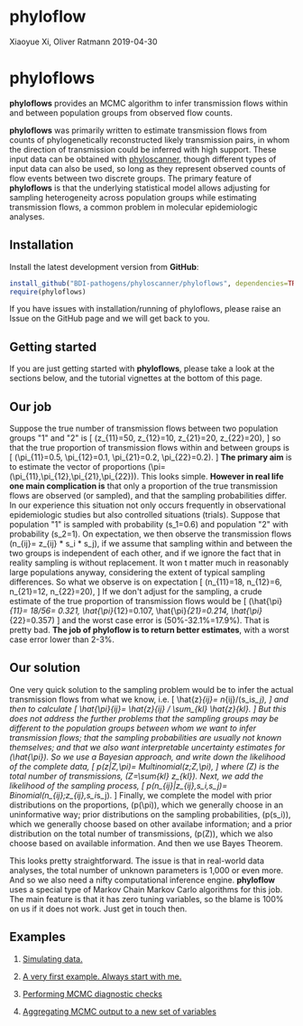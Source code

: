 **phyloflow**
================
Xiaoyue Xi, Oliver Ratmann
2019-04-30

**phyloflows**
==============

**phyloflows** provides an MCMC algorithm to infer transmission flows within and between population groups from observed flow counts.

**phyloflows** was primarily written to estimate transmission flows from counts of phylogenetically reconstructed likely transmission pairs, in whom the direction of transmission could be inferred with high support. These input data can be obtained with [phyloscanner](https://github.com/BDI-pathogens/phyloscanner), though different types of input data can also be used, so long as they represent observed counts of flow events between two discrete groups. The primary feature of **phyloflows** is that the underlying statistical model allows adjusting for sampling heterogeneity across population groups while estimating transmission flows, a common problem in molecular epidemiologic analyses.

Installation
------------

Install the latest development version from **GitHub**:

``` r
install_github("BDI-pathogens/phyloscanner/phyloflows", dependencies=TRUE, build_vignettes=FALSE)
require(phyloflows)
```

If you have issues with installation/running of phyloflows, please raise an Issue on the GitHub page and we will get back to you.

Getting started
---------------

If you are just getting started with **phyloflows**, please take a look at the sections below, and the tutorial vignettes at the bottom of this page.

Our job
-------

Suppose the true number of transmission flows between two population groups "1" and "2" is \[
(z_{11}=50, z_{12}=10, z_{21}=20, z_{22}=20),
\] so that the true proportion of transmission flows within and between groups is \[
(\pi_{11}=0.5, \pi_{12}=0.1, \pi_{21}=0.2, \pi_{22}=0.2).
\] **The primary aim** is to estimate the vector of proportions \(\pi=(\pi_{11},\pi_{12},\pi_{21},\pi_{22})\). This looks simple. **However in real life one main complication is** that only a proportion of the true transmission flows are observed (or sampled), and that the sampling probabilities differ. In our experience this situation not only occurs frequently in observational epidemiologic studies but also controlled situations (trials). Suppose that population "1" is sampled with probability \(s_1=0.6\) and population "2" with probability \(s_2=1\). On expectation, we then observe the transmission flows \(n_{ij}= z_{ij} * s_i * s_j\), if we assume that sampling within and between the two groups is independent of each other, and if we ignore the fact that in reality sampling is without replacement. It won t matter much in reasonably large populations anyway, considering the extent of typical sampling differences. So what we observe is on expectation \[
(n_{11}=18, n_{12}=6, n_{21}=12, n_{22}=20),
\] If we don't adjust for the sampling, a crude estimate of the true proportion of transmission flows would be \[
(\hat{\pi}_{11}= 18/56= 0.321, \hat{\pi}_{12}=0.107, \hat{\pi}_{21}=0.214, \hat{\pi}_{22}=0.357)
\] and the worst case error is \(50\%-32.1\%=17.9\%\). That is pretty bad. **The job of phyloflow is to return better estimates**, with a worst case error lower than 2-3%.

Our solution
------------

One very quick solution to the sampling problem would be to infer the actual transmission flows from what we know, i.e. \[
\hat{z}_{ij}= n_{ij}/(s_i*s_j),
\] and then to calculate \[
\hat{\pi}_{ij}= \hat{z}_{ij} / \sum_{kl} \hat{z}_{kl}.
\] But this does not address the further problems that the sampling groups may be different to the population groups between whom we want to infer transmission flows; that the sampling probabilities are usually not known themselves; and that we also want interpretable uncertainty estimates for \(\hat{\pi}\). So we use a Bayesian approach, and write down the likelihood of the complete data, \[
p(z|Z,\pi)= Multinomial(z;Z,\pi),
\] where \(Z\) is the total number of transmissions, \(Z=\sum_{kl} z_{kl}\). Next, we add the likelihood of the sampling process, \[
p(n_{ij}|z_{ij},s_i,s_j)= Binomial(n_{ij};z_{ij},s_i*s_j).
\] Finally, we complete the model with prior distributions on the proportions, \(p(\pi)\), which we generally choose in an uninformative way; prior distributions on the sampling probabilities, \(p(s_i)\), which we generally choose based on other availabe information; and a prior distribution on the total number of transmissions, \(p(Z)\), which we also choose based on available information. And then we use Bayes Theorem.

This looks pretty straightforward. The issue is that in real-world data analyses, the total number of unknown parameters is 1,000 or even more. And so we also need a nifty computational inference engine. **phyloflow** uses a special type of Markov Chain Markov Carlo algorithms for this job. The main feature is that it has zero tuning variables, so the blame is 100% on us if it does not work. Just get in touch then.

Examples
--------

1.  [Simulating data.](articles/01_simulating_data.html)

2.  [A very first example. Always start with me.](articles/02_basic_example.html)

3.  [Performing MCMC diagnostic checks](articles/03_diagnostics.html)

4.  [Aggregating MCMC output to a new set of variables](articles/04_aggregating.html)

